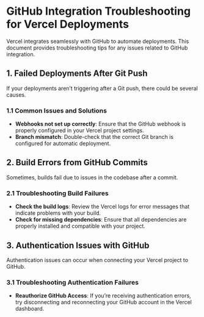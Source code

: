 # GitHub Integration Troubleshooting for Vercel Deployments

Vercel integrates seamlessly with GitHub to automate deployments. This document provides troubleshooting tips for any issues related to GitHub integration.

## 1. Failed Deployments After Git Push
If your deployments aren’t triggering after a Git push, there could be several causes.

### 1.1 Common Issues and Solutions
- **Webhooks not set up correctly**: Ensure that the GitHub webhook is properly configured in your Vercel project settings.
- **Branch mismatch**: Double-check that the correct Git branch is configured for automatic deployment.

## 2. Build Errors from GitHub Commits
Sometimes, builds fail due to issues in the codebase after a commit.

### 2.1 Troubleshooting Build Failures
- **Check the build logs**: Review the Vercel logs for error messages that indicate problems with your build.
- **Check for missing dependencies**: Ensure that all dependencies are properly installed and compatible with your project.

## 3. Authentication Issues with GitHub
Authentication issues can occur when connecting your Vercel project to GitHub.

### 3.1 Troubleshooting Authentication Failures
- **Reauthorize GitHub Access**: If you’re receiving authentication errors, try disconnecting and reconnecting your GitHub account in the Vercel dashboard.
